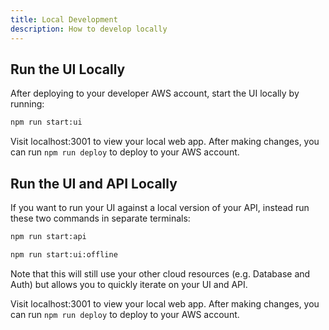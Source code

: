 ```yaml
---
title: Local Development
description: How to develop locally
---
```


## Run the UI Locally

After deploying to your developer AWS account, start the UI locally by running:

```sh
npm run start:ui
```

Visit localhost:3001 to view your local web app. After making changes, you can run `npm run deploy` to deploy to your AWS account.

## Run the UI and API Locally

If you want to run your UI against a local version of your API, instead run these two commands in separate terminals:

```sh
npm run start:api
```

```sh
npm run start:ui:offline
```

Note that this will still use your other cloud resources (e.g. Database and Auth) but allows you to quickly iterate on your UI and API.

Visit localhost:3001 to view your local web app. After making changes, you can run `npm run deploy` to deploy to your AWS account.